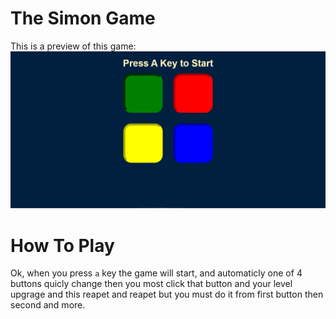# The Simon Game

This is a preview of this game:
<img src="./preview.png" />

# How To Play

Ok, when you press `a` key the game will start, and automaticly one of 4 buttons quicly change then you most click that button and your level upgrage and this reapet and reapet but you must do it from first button then second and more.
